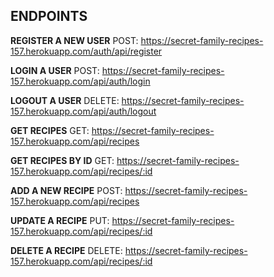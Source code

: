 <h2>ENDPOINTS</h2>

<b>REGISTER A NEW USER</b>
POST: https://secret-family-recipes-157.herokuapp.com/auth/api/register

<b>LOGIN A USER</b>
POST: https://secret-family-recipes-157.herokuapp.com/api/auth/login

<b>LOGOUT A USER</b>
DELETE: https://secret-family-recipes-157.herokuapp.com/api/auth/logout

<b>GET RECIPES</b>
GET: https://secret-family-recipes-157.herokuapp.com/api/recipes

<b>GET RECIPES BY ID</b>
GET: https://secret-family-recipes-157.herokuapp.com/api/recipes/:id

<b>ADD A NEW RECIPE</b>
POST: https://secret-family-recipes-157.herokuapp.com/api/recipes

<b>UPDATE A RECIPE</b>
PUT: https://secret-family-recipes-157.herokuapp.com/api/recipes/:id

<b>DELETE A RECIPE</b>
DELETE: https://secret-family-recipes-157.herokuapp.com/api/recipes/:id
